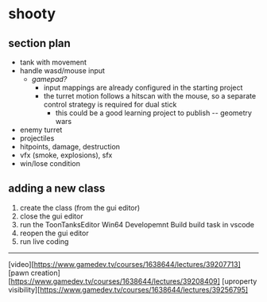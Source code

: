 shooty
======

section plan
------------

- tank with movement
- handle wasd/mouse input
  - _gamepad?_
    - input mappings are already configured in the starting project
    - the turret motion follows a hitscan with the mouse, so a separate control strategy
      is required for dual stick
      - this could be a good learning project to publish -- geometry wars
- enemy turret
- projectiles
- hitpoints, damage, destruction
- vfx (smoke, explosions), sfx
- win/lose condition

adding a new class
------------------

1. create the class (from the gui editor)
2. close the gui editor
3. run the ToonTanksEditor Win64 Developemnt Build build task in vscode
4. reopen the gui editor
5. run live coding

---

[video][https://www.gamedev.tv/courses/1638644/lectures/39207713]
[pawn creation][https://www.gamedev.tv/courses/1638644/lectures/39208409]
[uproperty visibility][https://www.gamedev.tv/courses/1638644/lectures/39256795]
